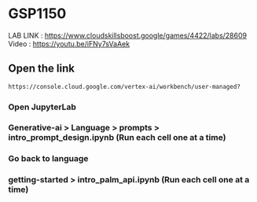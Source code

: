 # GSP1150

LAB LINK : https://www.cloudskillsboost.google/games/4422/labs/28609 \
Video : https://youtu.be/iFNy7sVaAek

## Open the link    

```cmd
https://console.cloud.google.com/vertex-ai/workbench/user-managed?
```

### Open JupyterLab

### Generative-ai > Language > prompts > intro_prompt_design.ipynb (Run each cell one at a time)

### Go back to language

### getting-started > intro_palm_api.ipynb (Run each cell one at a time)
